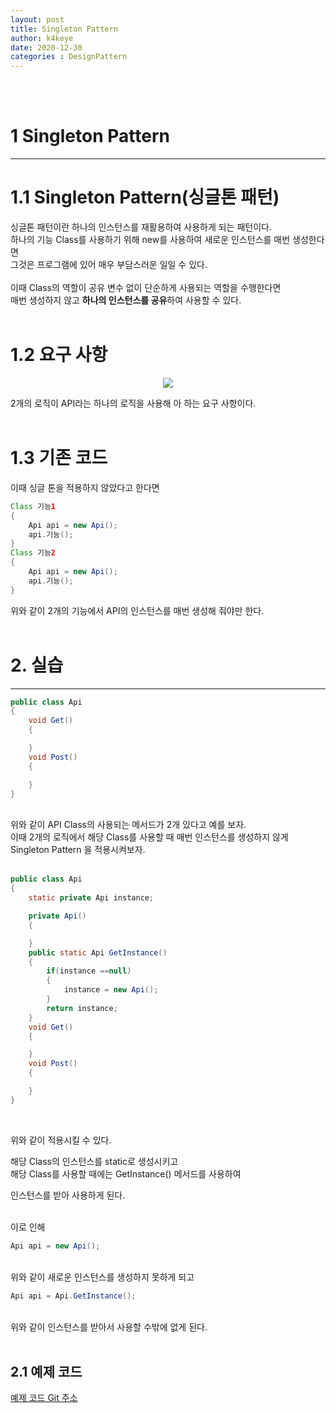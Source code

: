 ```yaml
---
layout: post
title: Singleton Pattern
author: k4keye
date: 2020-12-30
categories : DesignPattern
---
```

<br/>
<br/>

# 1 Singleton Pattern
___
# 1.1 Singleton Pattern(싱글톤 패턴) </br>
싱글톤 패턴이란 하나의 인스턴스를 재활용하여 사용하게 되는 패턴이다.</br>
하나의 기능 Class를 사용하기 위해 new를 사용하여 새로운 인스턴스를 매번 생성한다면</br>
그것은 프로그램에 있어 매우 부담스러운 일일 수 있다.</br></br>
이때 Class의 역할이 공유 변수 없이 단순하게 사용되는 역할을 수행한다면</br>
매번 생성하지 않고 **하나의 인스턴스를 공유**하여 사용할 수 있다.</br></br>

# 1.2 요구 사항 </br>
<p align="center">
    <img src ="https://img1.daumcdn.net/thumb/R1280x0/?scode=mtistory2&fname=https%3A%2F%2Fblog.kakaocdn.net%2Fdn%2FDzESI%2FbtqPsDiv26C%2F7MWzMnuitruZFaprszIC51%2Fimg.png"/>
</p>
2개의 로직이 API라는 하나의 로직을 사용해 아 하는 요구 사항이다.</br></br>

# 1.3 기존 코드 </br>
이때 싱글 톤을 적용하지 않았다고 한다면</br>

```java
Class 기능1
{
    Api api = new Api();
    api.기능();
}
Class 기능2
{
    Api api = new Api();
    api.기능();
}
```
위와 같이 2개의 기능에서 API의 인스턴스를 매번 생성해 줘야만 한다.
<br/>
<br/>

# 2. 실습
___
```java
public class Api
{
	void Get()
	{

	}
	void Post()
	{

	}
}
```
<br/>
위와 같이 API Class의 사용되는 메서드가 2개 있다고 예를 보자.<br/>
이때 2개의 로직에서 해당 Class를 사용할 때 매번 인스턴스를 생성하지 않게<br/>
Singleton Pattern 을 적용시켜보자.<br/>
<br/>

```java
public class Api
{
	static private Api instance;

	private Api()
	{

	}
	public static Api GetInstance()
	{
		if(instance ==null)
		{
			instance = new Api();
		}
		return instance;
	}
	void Get()
	{

	}
	void Post()
	{

	}
}
```
<br/>
 
위와 같이 적용시킬 수 있다.<br/>

해당 Class의 인스턴스를 static로 생성시키고<br/>
해당 Class를 사용할 때에는 GetInstance() 메서드를 사용하여<br/>

인스턴스를 받아 사용하게 된다.<br/><br/>

 
이로 인해
```java
Api api = new Api();
```
<br/>
위와 같이 새로운 인스턴스를 생성하지 못하게 되고</br>

```java
Api api = Api.GetInstance();
```
<br/>
위와 같이 인스턴스를 받아서 사용할 수밖에 없게 된다.<br/><br/>

## 2.1 예제 코드<br/>

[예제 코드 Git 주소 ](https://github.com/k4keye/DesignPattern)
